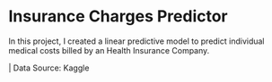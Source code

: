 # Insurance Charges Predictor
In this project, I created a linear predictive model to  predict individual medical costs billed by an Health Insurance Company.

| Data Source: Kaggle
